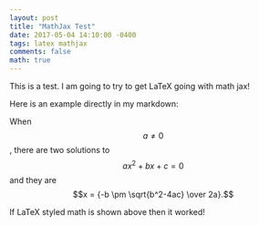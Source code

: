```yaml
---
layout: post
title: "MathJax Test"
date: 2017-05-04 14:10:00 -0400
tags: latex mathjax
comments: false
math: true
---
```


This is a test. I am going to try to get LaTeX going with math jax!

Here is an example directly in my markdown:

When $$a \ne 0$$, there are two solutions to $$ax^2 + bx + c = 0$$ and they are
$$x = {-b \pm \sqrt{b^2-4ac} \over 2a}.$$

If LaTeX styled math is shown above then it worked!
